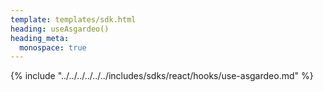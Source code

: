 ```yaml
---
template: templates/sdk.html
heading: useAsgardeo()
heading_meta:
  monospace: true
---
```

{% include "../../../../../../includes/sdks/react/hooks/use-asgardeo.md" %}
